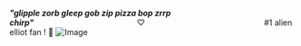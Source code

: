  ***"glipple zorb gleep gob zip pizza bop zrrp chirp"***             ♡               #1 alien elliot fan ! :pizza:
![Image](https://github.com/user-attachments/assets/3af50e02-ef6d-41d7-ab6c-10934dcfafb6)


